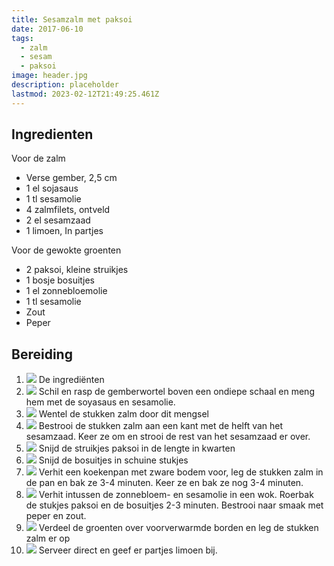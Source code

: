 ```yaml
---
title: Sesamzalm met paksoi
date: 2017-06-10
tags:
  - zalm
  - sesam
  - paksoi
image: header.jpg
description: placeholder
lastmod: 2023-02-12T21:49:25.461Z
---
```


## Ingredienten

Voor de zalm
-   Verse gember, 2,5 cm 
-   1  el sojasaus 
-   1  tl sesamolie 
-   4  zalmfilets, ontveld 
-   2  el sesamzaad 
-   1  limoen, In partjes  

Voor de gewokte groenten
-   2  paksoi, kleine struikjes 
-   1  bosje bosuitjes 
-   1  el zonnebloemolie 
-   1  tl sesamolie 
-   Zout 
-   Peper 

## Bereiding

1.  ![](https://cinc-prod-west.s3.amazonaws.com/media/user-images/thumbs/1000_1000_nocrop/pxPGagymTW.jpg)  De ingrediënten 
2.  ![](https://cinc-prod-west.s3.amazonaws.com/media/user-images/thumbs/1000_1000_nocrop/m8gPYM2ie5.jpg)  Schil en rasp de gemberwortel boven een ondiepe schaal en meng hem met de soyasaus en sesamolie. 
3.  ![](https://cinc-prod-west.s3.amazonaws.com/media/user-images/thumbs/1000_1000_nocrop/8qgNQASGzZ.jpg)  Wentel de stukken zalm door dit mengsel 
4.  ![](https://cinc-prod-west.s3.amazonaws.com/media/user-images/thumbs/1000_1000_nocrop/MuHNYxVPdX.jpg)  Bestrooi de stukken zalm aan een kant met de helft van het sesamzaad. Keer ze om en strooi de rest van het sesamzaad er over. 
5.  ![](https://cinc-prod-west.s3.amazonaws.com/media/user-images/thumbs/1000_1000_nocrop/CBchNZdRku.jpg)  Snijd de struikjes paksoi in de lengte in kwarten 
6.  ![](https://cinc-prod-west.s3.amazonaws.com/media/user-images/thumbs/1000_1000_nocrop/8LYNsbzm2T.jpg)  Snijd de bosuitjes in schuine stukjes 
7.  ![](https://cinc-prod-west.s3.amazonaws.com/media/user-images/thumbs/1000_1000_nocrop/fdDwZeQC6y.jpg)  Verhit een koekenpan met zware bodem voor, leg de stukken zalm in de pan en bak ze 3-4 minuten. Keer ze en bak ze nog 3-4 minuten. 
8.  ![](https://cinc-prod-west.s3.amazonaws.com/media/user-images/thumbs/1000_1000_nocrop/qPwbUhSevY.jpg)  Verhit intussen de zonnebloem- en sesamolie in een wok. Roerbak de stukjes paksoi en de bosuitjes 2-3 minuten. Bestrooi naar smaak met peper en zout. 
9.  ![](https://cinc-prod-west.s3.amazonaws.com/media/user-images/thumbs/1000_1000_nocrop/dj8nzrgCD2.jpg)  Verdeel de groenten over voorverwarmde borden en leg de stukken zalm er op 
10.  ![](https://cinc-prod-west.s3.amazonaws.com/media/user-images/thumbs/1000_1000_nocrop/5GtfQ4mJPW.jpg)  Serveer direct en geef er partjes limoen bij.